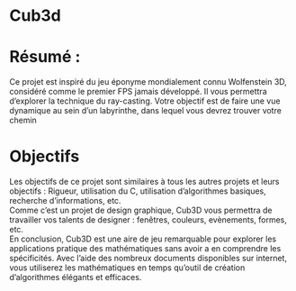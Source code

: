 # Cub3d
# Résumé :
 Ce projet est inspiré du jeu éponyme mondialement connu Wolfenstein 3D, considéré comme
le premier FPS jamais développé. Il vous permettra d’explorer la technique du
ray-casting. Votre objectif est de faire une vue dynamique au sein d’un labyrinthe, dans
lequel vous devrez trouver votre chemin
# Objectifs
Les objectifs de ce projet sont similaires à tous les autres projets et leurs objectifs :
Rigueur, utilisation du C, utilisation d’algorithmes basiques, recherche d’informations, etc.  
  Comme c’est un projet de design graphique, Cub3D vous permettra de travailler vos
talents de designer : fenêtres, couleurs, evènements, formes, etc.  
  En conclusion, Cub3D est une aire de jeu remarquable pour explorer les applications
pratique des mathématiques sans avoir a en comprendre les spécificités.
Avec l’aide des nombreux documents disponibles sur internet, vous utiliserez les mathématiques en temps qu’outil de création d’algorithmes élégants et efficaces.
